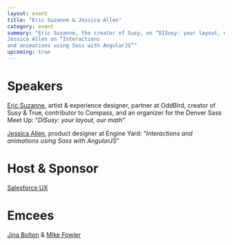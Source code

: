 ```yaml
---
layout: event
title: "Eric Suzanne & Jessica Allen"
category: event
summary: "Eric Suzanne, the creator of Susy, on “DISusy: your layout, our math”, and
Jessica Allen on “Interactions
and animations using Sass with AngularJS”"
upcoming: true
---
```


# Speakers

[Eric Suzanne](http://ericsuzanne.com/), artist & experience designer,
partner at OddBird, creator of Susy & True, contributor to Compass, and an
organizer for the Denver Sass Meet Up: “*DISusy: your layout, our math*”

[Jessica Allen](http://spacekat.me/), product designer at Engine Yard: “*Interactions
and animations using Sass with AngularJS*”

# Host & Sponsor

[Salesforce UX](https://twitter.com/salesforceux)

# Emcees

[Jina Bolton](http://jina.me/) & [Mike Fowler](http://mikefowler.me/)
